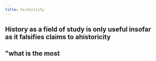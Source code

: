 ```yaml
---
title: historicity
---
```


## History as a field of study is only useful insofar as it falsifies claims to ahistoricity
## "what is the most

